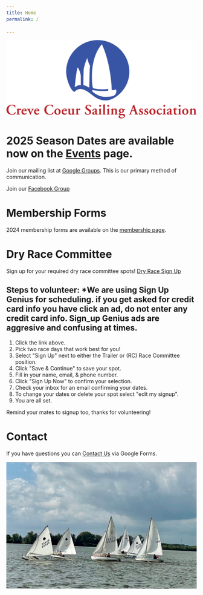 ```yaml
---
title: Home
permalink: /

---
```

![ccsalogo](/assets/images/CCSA-Logo-Horizontal.png)

# 2025 Season Dates are available now on the [Events](/events/) page. 

Join our mailing list at [Google Groups](https://groups.google.com/forum/#!forum/ccsa-members). 
This is our primary method of communication.

Join our [Facebook Group](https://www.facebook.com/groups/112029055498260)

# Membership Forms

2024 membership forms are available on the [membership page](/learning/membership.html).

# Dry Race Committee
Sign up for your required dry race committee spots! [Dry Race Sign Up](https://www.signupgenius.com/go/10C094CA5AB28A0F4C34-49344457-dryrace) 

## Steps to volunteer: *We are using Sign Up Genius for scheduling. if you get asked for credit card info you have click an ad, do not enter any credit card info. Sign_up Genius ads are aggresive and confusing at times. 
1. Click the link above.
1. Pick two race days that work best for you!
1. Select "Sign Up" next to either the Trailer or (RC) Race Committee position.
1. Click "Save & Continue" to save your spot.
1. Fill in your name, email, & phone number.
1. Click "Sign Up Now" to confirm your selection.
1. Check your inbox for an email confirming your dates.
1. To change your dates or delete your spot select "edit my signup".
1. You are all set.

Remind your mates to signup too, thanks for volunteering!

# Contact
If you have questions you can [Contact Us](https://www.sailccsa.com/about-us/contact) via Google Forms.

![sailboat racing](/assets/images/racing.jpeg)
